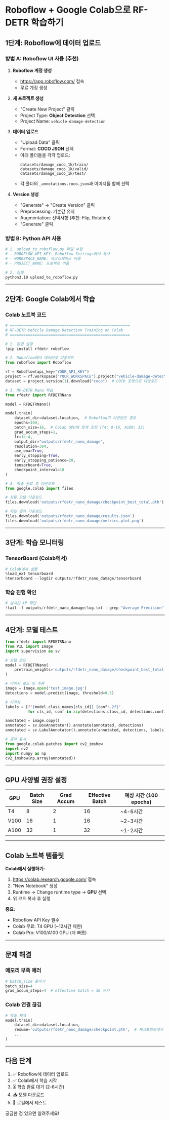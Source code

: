 # Roboflow + Google Colab으로 RF-DETR 학습하기

## 1단계: Roboflow에 데이터 업로드

### 방법 A: Roboflow UI 사용 (추천)

1. **Roboflow 계정 생성**
   - https://app.roboflow.com/ 접속
   - 무료 계정 생성

2. **새 프로젝트 생성**
   - "Create New Project" 클릭
   - Project Type: **Object Detection** 선택
   - Project Name: `vehicle-damage-detection`

3. **데이터 업로드**
   - "Upload Data" 클릭
   - Format: **COCO JSON** 선택
   - 아래 폴더들을 각각 업로드:
     ```
     datasets/damage_coco_1k/train/
     datasets/damage_coco_1k/valid/
     datasets/damage_coco_1k/test/
     ```
   - 각 폴더의 `_annotations.coco.json`과 이미지들 함께 선택

4. **Version 생성**
   - "Generate" → "Create Version" 클릭
   - Preprocessing: 기본값 유지
   - Augmentation: 선택사항 (추천: Flip, Rotation)
   - "Generate" 클릭

### 방법 B: Python API 사용

```bash
# 1. upload_to_roboflow.py 파일 수정
# - ROBOFLOW_API_KEY: Roboflow Settings에서 복사
# - WORKSPACE_NAME: 워크스페이스 이름
# - PROJECT_NAME: 프로젝트 이름

# 2. 실행
python3.10 upload_to_roboflow.py
```

---

## 2단계: Google Colab에서 학습

### Colab 노트북 코드

```python
# =====================================================
# RF-DETR Vehicle Damage Detection Training on Colab
# =====================================================

# 1. 환경 설정
!pip install rfdetr roboflow

# 2. Roboflow에서 데이터셋 다운로드
from roboflow import Roboflow

rf = Roboflow(api_key="YOUR_API_KEY")
project = rf.workspace("YOUR_WORKSPACE").project("vehicle-damage-detection")
dataset = project.version(1).download("coco")  # COCO 포맷으로 다운로드

# 3. RF-DETR Nano 학습
from rfdetr import RFDETRNano

model = RFDETRNano()

model.train(
    dataset_dir=dataset.location,  # Roboflow가 다운받은 경로
    epochs=100,
    batch_size=16,  # Colab GPU에 맞게 조정 (T4: 8-16, A100: 32)
    grad_accum_steps=1,
    lr=1e-4,
    output_dir="outputs/rfdetr_nano_damage",
    resolution=384,
    use_ema=True,
    early_stopping=True,
    early_stopping_patience=20,
    tensorboard=True,
    checkpoint_interval=10
)

# 4. 학습 완료 후 다운로드
from google.colab import files

# 최종 모델 다운로드
files.download('outputs/rfdetr_nano_damage/checkpoint_best_total.pth')

# 학습 결과 다운로드
files.download('outputs/rfdetr_nano_damage/results.json')
files.download('outputs/rfdetr_nano_damage/metrics_plot.png')
```

---

## 3단계: 학습 모니터링

### TensorBoard (Colab에서)

```python
# Colab에서 실행
%load_ext tensorboard
%tensorboard --logdir outputs/rfdetr_nano_damage/tensorboard
```

### 학습 진행 확인

```python
# 실시간 AP 확인
!tail -f outputs/rfdetr_nano_damage/log.txt | grep "Average Precision"
```

---

## 4단계: 모델 테스트

```python
from rfdetr import RFDETRNano
from PIL import Image
import supervision as sv

# 모델 로드
model = RFDETRNano(
    pretrain_weights='outputs/rfdetr_nano_damage/checkpoint_best_total.pth'
)

# 이미지 로드 및 추론
image = Image.open('test_image.jpg')
detections = model.predict(image, threshold=0.5)

# 시각화
labels = [f"{model.class_names[cls_id]} {conf:.2f}"
          for cls_id, conf in zip(detections.class_id, detections.confidence)]

annotated = image.copy()
annotated = sv.BoxAnnotator().annotate(annotated, detections)
annotated = sv.LabelAnnotator().annotate(annotated, detections, labels)

# 결과 표시
from google.colab.patches import cv2_imshow
import cv2
import numpy as np
cv2_imshow(np.array(annotated))
```

---

## GPU 사양별 권장 설정

| GPU | Batch Size | Grad Accum | Effective Batch | 예상 시간 (100 epochs) |
|-----|------------|------------|-----------------|---------------------|
| T4 | 8 | 2 | 16 | ~4-6시간 |
| V100 | 16 | 1 | 16 | ~2-3시간 |
| A100 | 32 | 1 | 32 | ~1-2시간 |

---

## Colab 노트북 템플릿

**Colab에서 실행하기:**
1. https://colab.research.google.com/ 접속
2. "New Notebook" 생성
3. Runtime → Change runtime type → **GPU** 선택
4. 위 코드 복사 후 실행

**중요:**
- Roboflow API Key 필수
- Colab 무료: T4 GPU (~12시간 제한)
- Colab Pro: V100/A100 GPU (더 빠름)

---

## 문제 해결

### 메모리 부족 에러
```python
# batch_size 줄이기
batch_size=4
grad_accum_steps=4  # effective batch = 16 유지
```

### Colab 연결 끊김
```python
# 학습 재개
model.train(
    dataset_dir=dataset.location,
    resume='outputs/rfdetr_nano_damage/checkpoint.pth',  # 체크포인트에서 재개
    ...
)
```

---

## 다음 단계

1. ✅ Roboflow에 데이터 업로드
2. ✅ Colab에서 학습 시작
3. ⏳ 학습 완료 대기 (2-6시간)
4. 📥 모델 다운로드
5. 🧪 로컬에서 테스트

궁금한 점 있으면 알려주세요!
